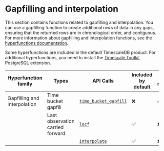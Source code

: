 # Gapfilling and interpolation
This section contains functions related to gapfilling and interpolation. You can
use a gapfilling function to create additional rows of data in any gaps,
ensuring that the returned rows are in chronological order, and contiguous. For
more information about gapfilling and interpolation functions, see the
[hyperfunctions documentation][hyperfunctions-gapfilling].

Some hyperfunctions are included in the default TimescaleDB product. For
additional hyperfunctions, you need to install the
[Timescale Toolkit][install-toolkit] PostgreSQL extension.

|Hyperfunction family|Types|API Calls|Included by default|Toolkit required|
|-|-|-|-|-|
|Gapfilling and interpolation|Time bucket gapfill|[`time_bucket_gapfill`](/hyperfunctions/gapfilling-interpolation/time_bucket_gapfill/)|❌|✅|
||Last observation carried forward|[`locf`](/hyperfunctions/gapfilling-interpolation/locf/)|✅|❌|
|||[`interpolate`](/hyperfunctions/gapfilling-interpolation/interpolate/)|✅|❌|


[hyperfunctions-gapfilling]: timescaledb/:currentVersion:/how-to-guides/hyperfunctions/gapfilling-interpolation/
[install-toolkit]: timescaledb/:currentVersion:/how-to-guides/hyperfunctions/install-toolkit
